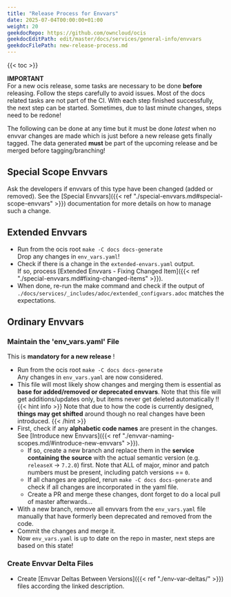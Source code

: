 ```yaml
---
title: "Release Process for Envvars"
date: 2025-07-04T00:00:00+01:00
weight: 20
geekdocRepo: https://github.com/owncloud/ocis
geekdocEditPath: edit/master/docs/services/general-info/envvars
geekdocFilePath: new-release-process.md
---
```


{{< toc >}}

**IMPORTANT**\
For a new ocis release, some tasks are necessary to be done **before** releasing. Follow the steps carefully to avoid issues. Most of the docs related tasks are not part of the CI. With each step finished successfully, the next step can be started. Sometimes, due to last minute changes, steps need to be redone!

The following can be done at any time but it must be done *latest* when no envvar changes are made which is just before a new release gets finally tagged. The data generated **must** be part of the upcoming release and be merged before tagging/branching!

## Special Scope Envvars

Ask the developers if envvars of this type have been changed (added or removed). See the [Special Envvars]({{< ref "./special-envvars.md#special-scope-envvars" >}}) documentation for more details on how to manage such a change.

## Extended Envvars

* Run from the ocis root `make -C docs docs-generate`\
Drop any changes in `env_vars.yaml`!
* Check if there is a change in the `extended-envars.yaml` output.\
If so, process [Extended Envvars - Fixing Changed Item]({{< ref "./special-envvars.md#fixing-changed-items" >}}).
* When done, re-run the make command and check if the output of `./docs/services/_includes/adoc/extended_configvars.adoc` matches the expectations.

## Ordinary Envvars

### Maintain the 'env_vars.yaml' File

This is **mandatory for a new release** !

* Run from the ocis root `make -C docs docs-generate`\
Any changes in `env_vars.yaml` are now considered.
* This file will most likely show changes and merging them is essential as **base for added/removed or deprecated envvars**. Note that this file will get additions/updates only, but items never get deleted automatically !!\
{{< hint info >}}
Note that due to how the code is currently designed, **things may get shifted** around though no real changes have been introduced.
{{< /hint >}}
* First, check if any **alphabetic code names** are present in the changes. See [Introduce new Envvars]({{< ref "./envvar-naming-scopes.md/#introduce-new-envvars" >}}).
  * If so, create a new branch and replace them in the **service containing the source** with the actual semantic version (e.g. `releaseX` → `7.2.0`) first. Note that ALL of major, minor and patch numbers must be present, including patch versions == `0`.
  * If all changes are applied, rerun `make -C docs docs-generate` and check if all changes are incorporated in the yaml file.
  * Create a PR and merge these changes, dont forget to do a local pull of master afterwards...
* With a new branch, remove all envvars from the `env_vars.yaml` file manually that have formerly been deprecated and removed from the code.
* Commit the changes and merge it.\
Now `env_vars.yaml` is up to date on the repo in master, next steps are based on this state!

### Create Envvar Delta Files

* Create [Envvar Deltas Between Versions]({{< ref "./env-var-deltas/" >}}) files according the linked description.
